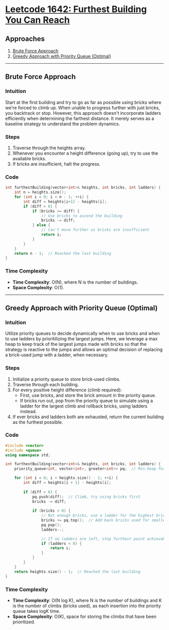 # [Leetcode 1642: Furthest Building You Can Reach](https://leetcode.com/problems/furthest-building-you-can-reach/)

## Approaches

1. [Brute Force Approach](#brute-force-approach)
2. [Greedy Approach with Priority Queue (Optimal)](#greedy-approach-with-priority-queue-optimal)

---

## Brute Force Approach

### Intuition

Start at the first building and try to go as far as possible using bricks where we're forced to climb up. When unable to progress further with just bricks, you backtrack or stop. However, this approach doesn't incorporate ladders efficiently when determining the farthest distance. It merely serves as a baseline strategy to understand the problem dynamics.

### Steps

1. Traverse through the heights array.
2. Whenever you encounter a height difference (going up), try to use the available bricks.
3. If bricks are insufficient, halt the progress.

### Code

```cpp
int furthestBuilding(vector<int>& heights, int bricks, int ladders) {
    int n = heights.size();
    for (int i = 0; i < n - 1; ++i) {
        int diff = heights[i+1] - heights[i];
        if (diff > 0) {
            if (bricks >= diff) {
                // Use bricks to ascend the building
                bricks -= diff;
            } else {
                // Can't move further as bricks are insufficient
                return i;
            }
        }
    }
    return n - 1;  // Reached the last building
}
```

### Time Complexity

- **Time Complexity**: O(N), where N is the number of buildings.
- **Space Complexity**: O(1).

---

## Greedy Approach with Priority Queue (Optimal)

### Intuition

Utilize priority queues to decide dynamically when to use bricks and when to use ladders by prioritilizing the largest jumps. Here, we leverage a max heap to keep track of the largest jumps made with bricks so that the strategy is reactive to the jumps and allows an optimal decision of replacing a brick-used jump with a ladder, when necessary.

### Steps

1. Initialize a priority queue to store brick-used climbs.
2. Traverse through each building.
3. For every positive height difference (climb required):
   - First, use bricks, and store the brick amount in the priority queue.
   - If bricks run out, pop from the priority queue to simulate using a ladder for the largest climb and rollback bricks, using ladders instead.
4. If ever bricks and ladders both are exhausted, return the current building as the furthest possible.

### Code

```cpp
#include <vector>
#include <queue>
using namespace std;

int furthestBuilding(vector<int>& heights, int bricks, int ladders) {
    priority_queue<int, vector<int>, greater<int>> pq;  // Min-heap for used bricks

    for (int i = 0; i < heights.size() - 1; ++i) {
        int diff = heights[i + 1] - heights[i];
        
        if (diff > 0) {
            pq.push(diff);  // Climb, try using bricks first
            bricks -= diff;
            
            if (bricks < 0) {
                // Not enough bricks, use a ladder for the highest brick-based climb
                bricks += pq.top();  // Add back bricks used for smallest climb
                pq.pop();
                ladders--;

                // If no ladders are left, stop furthest point achievable
                if (ladders < 0) {
                    return i;
                }
            }
        }
    }
    return heights.size() - 1;  // Reached the last building
}
```

### Time Complexity

- **Time Complexity**: O(N log K), where N is the number of buildings and K is the number of climbs (bricks used), as each insertion into the priority queue takes logK time.
- **Space Complexity**: O(K), space for storing the climbs that have been prioritized.

